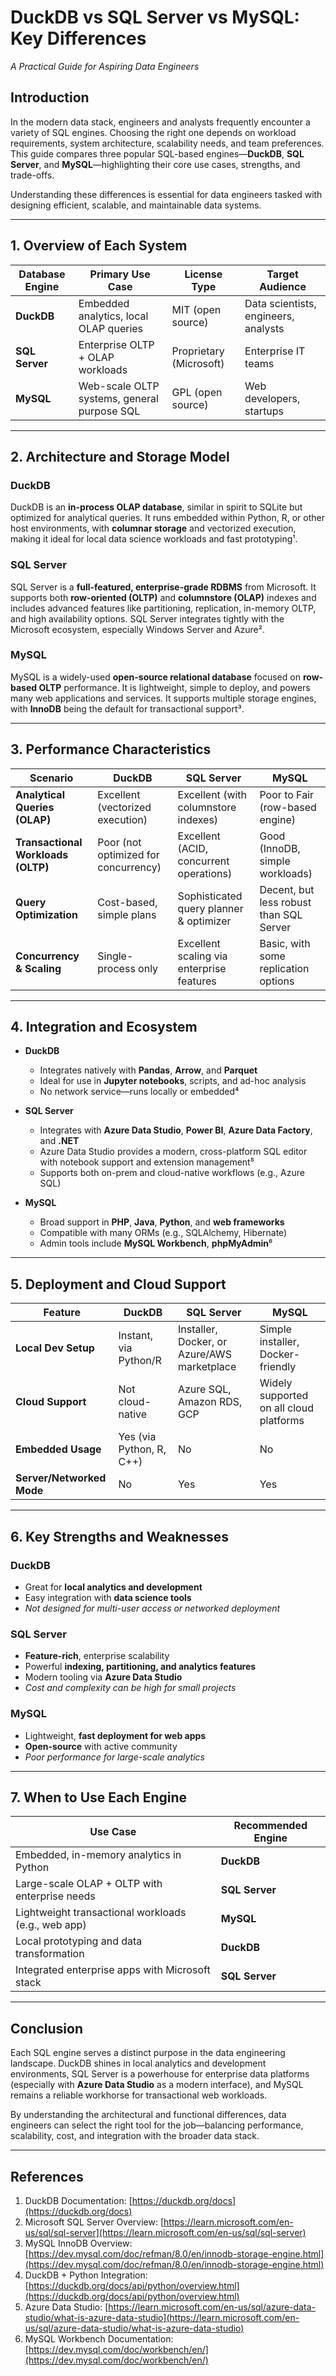 # DuckDB vs SQL Server vs MySQL: Key Differences

*A Practical Guide for Aspiring Data Engineers*

## Introduction

In the modern data stack, engineers and analysts frequently encounter a variety of SQL engines. Choosing the right one depends on workload requirements, system architecture, scalability needs, and team preferences. This guide compares three popular SQL-based engines—**DuckDB**, **SQL Server**, and **MySQL**—highlighting their core use cases, strengths, and trade-offs.

Understanding these differences is essential for data engineers tasked with designing efficient, scalable, and maintainable data systems.

---

## 1. Overview of Each System

| Database Engine | Primary Use Case                            | License Type            | Target Audience                      |
| --------------- | ------------------------------------------- | ----------------------- | ------------------------------------ |
| **DuckDB**      | Embedded analytics, local OLAP queries      | MIT (open source)       | Data scientists, engineers, analysts |
| **SQL Server**  | Enterprise OLTP + OLAP workloads            | Proprietary (Microsoft) | Enterprise IT teams                  |
| **MySQL**       | Web-scale OLTP systems, general purpose SQL | GPL (open source)       | Web developers, startups             |

---

## 2. Architecture and Storage Model

### DuckDB

DuckDB is an **in-process OLAP database**, similar in spirit to SQLite but optimized for analytical queries. It runs embedded within Python, R, or other host environments, with **columnar storage** and vectorized execution, making it ideal for local data science workloads and fast prototyping¹.

### SQL Server

SQL Server is a **full-featured, enterprise-grade RDBMS** from Microsoft. It supports both **row-oriented (OLTP)** and **columnstore (OLAP)** indexes and includes advanced features like partitioning, replication, in-memory OLTP, and high availability options. SQL Server integrates tightly with the Microsoft ecosystem, especially Windows Server and Azure².

### MySQL

MySQL is a widely-used **open-source relational database** focused on **row-based OLTP** performance. It is lightweight, simple to deploy, and powers many web applications and services. It supports multiple storage engines, with **InnoDB** being the default for transactional support³.

---

## 3. Performance Characteristics

| Scenario                           | DuckDB                               | SQL Server                                | MySQL                                   |
| ---------------------------------- | ------------------------------------ | ----------------------------------------- | --------------------------------------- |
| **Analytical Queries (OLAP)**      | Excellent (vectorized execution)     | Excellent (with columnstore indexes)      | Poor to Fair (row-based engine)         |
| **Transactional Workloads (OLTP)** | Poor (not optimized for concurrency) | Excellent (ACID, concurrent operations)   | Good (InnoDB, simple workloads)         |
| **Query Optimization**             | Cost-based, simple plans             | Sophisticated query planner & optimizer   | Decent, but less robust than SQL Server |
| **Concurrency & Scaling**          | Single-process only                  | Excellent scaling via enterprise features | Basic, with some replication options    |

---

## 4. Integration and Ecosystem

* **DuckDB**

  * Integrates natively with **Pandas**, **Arrow**, and **Parquet**
  * Ideal for use in **Jupyter notebooks**, scripts, and ad-hoc analysis
  * No network service—runs locally or embedded⁴

* **SQL Server**

  * Integrates with **Azure Data Studio**, **Power BI**, **Azure Data Factory**, and **.NET**
  * Azure Data Studio provides a modern, cross-platform SQL editor with notebook support and extension management⁵
  * Supports both on-prem and cloud-native workflows (e.g., Azure SQL)

* **MySQL**

  * Broad support in **PHP**, **Java**, **Python**, and **web frameworks**
  * Compatible with many ORMs (e.g., SQLAlchemy, Hibernate)
  * Admin tools include **MySQL Workbench**, **phpMyAdmin**⁶

---

## 5. Deployment and Cloud Support

| Feature                   | DuckDB                   | SQL Server                                  | MySQL                                   |
| ------------------------- | ------------------------ | ------------------------------------------- | --------------------------------------- |
| **Local Dev Setup**       | Instant, via Python/R    | Installer, Docker, or Azure/AWS marketplace | Simple installer, Docker-friendly       |
| **Cloud Support**         | Not cloud-native         | Azure SQL, Amazon RDS, GCP                  | Widely supported on all cloud platforms |
| **Embedded Usage**        | Yes (via Python, R, C++) | No                                          | No                                      |
| **Server/Networked Mode** | No                       | Yes                                         | Yes                                     |

---

## 6. Key Strengths and Weaknesses

### DuckDB

-  Great for **local analytics and development**
-  Easy integration with **data science tools**
-  *Not designed for multi-user access or networked deployment*

### SQL Server

-  **Feature-rich**, enterprise scalability
-  Powerful **indexing, partitioning, and analytics features**
-  Modern tooling via **Azure Data Studio**
-  *Cost and complexity can be high for small projects*

### MySQL

-  Lightweight, **fast deployment for web apps**
-  **Open-source** with active community
-  *Poor performance for large-scale analytics*

---

## 7. When to Use Each Engine

| Use Case                                            | Recommended Engine |
| --------------------------------------------------- | ------------------ |
| Embedded, in-memory analytics in Python             | **DuckDB**         |
| Large-scale OLAP + OLTP with enterprise needs       | **SQL Server**     |
| Lightweight transactional workloads (e.g., web app) | **MySQL**          |
| Local prototyping and data transformation           | **DuckDB**         |
| Integrated enterprise apps with Microsoft stack     | **SQL Server**     |

---

## Conclusion

Each SQL engine serves a distinct purpose in the data engineering landscape. DuckDB shines in local analytics and development environments, SQL Server is a powerhouse for enterprise data platforms (especially with **Azure Data Studio** as a modern interface), and MySQL remains a reliable workhorse for transactional web workloads.

By understanding the architectural and functional differences, data engineers can select the right tool for the job—balancing performance, scalability, cost, and integration with the broader data stack.

---

## References

1. DuckDB Documentation: [https://duckdb.org/docs](https://duckdb.org/docs)
2. Microsoft SQL Server Overview: [https://learn.microsoft.com/en-us/sql/sql-server](https://learn.microsoft.com/en-us/sql/sql-server)
3. MySQL InnoDB Overview: [https://dev.mysql.com/doc/refman/8.0/en/innodb-storage-engine.html](https://dev.mysql.com/doc/refman/8.0/en/innodb-storage-engine.html)
4. DuckDB + Python Integration: [https://duckdb.org/docs/api/python/overview.html](https://duckdb.org/docs/api/python/overview.html)
5. Azure Data Studio: [https://learn.microsoft.com/en-us/sql/azure-data-studio/what-is-azure-data-studio](https://learn.microsoft.com/en-us/sql/azure-data-studio/what-is-azure-data-studio)
6. MySQL Workbench Documentation: [https://dev.mysql.com/doc/workbench/en/](https://dev.mysql.com/doc/workbench/en/)
